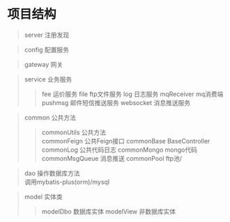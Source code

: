 
# 项目结构

> server 注册发现

> config 配置服务   

> gateway 网关        

> service  业务服务
>> fee  运价服务
>> file  ftp文件服务
>> log 日志服务
>> mqReceiver mq消费端
>> pushmsg  邮件短信推送服务
>> websocket 消息推送服务

> common 公共方法
>> commonUtils 公共方法  
>> commonFeign 公共Feign接口 
>> commonBase BaseController
>> commonLog  公共代码日志
>> commonMongo mongo代码
>> commonMsgQueue 消息推送
>> commonPool   ftp池/  

> dao 操作数据库方法      
> 调用mybatis-plus(orm)/mysql 

> model 实体类
>> modelDbo 数据库实体
>> modelView 非数据库实体